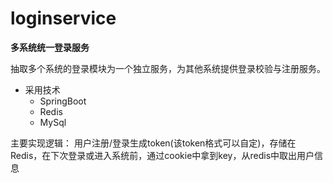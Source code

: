 # loginservice
**多系统统一登录服务**

抽取多个系统的登录模块为一个独立服务，为其他系统提供登录校验与注册服务。

- 采用技术
  - SpringBoot
  - Redis
  - MySql
 
 主要实现逻辑：
  用户注册/登录生成token(该token格式可以自定)，存储在Redis，在下次登录或进入系统前，通过cookie中拿到key，从redis中取出用户信息


